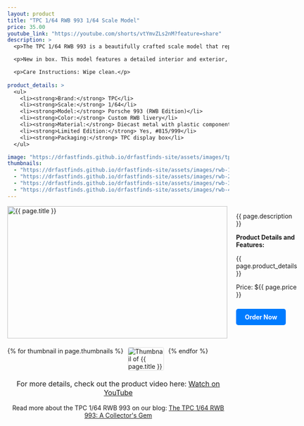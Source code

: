 ```yaml
---
layout: product
title: "TPC 1/64 RWB 993 1/64 Scale Model"
price: 35.00
youtube_link: "https://youtube.com/shorts/vtYmvZLs2nM?feature=share"
description: >
  <p>The TPC 1/64 RWB 993 is a beautifully crafted scale model that represents the iconic Porsche 993. It also glows in the dark! Known for its wide body and striking design, this model captures the essence of RWB's customization philosophy. Perfect for collectors and enthusiasts, the RWB 993 model is a fantastic addition to any diecast collection. This model is a limited edition #815/999.</p>

  <p>New in box. This model features a detailed interior and exterior, showcasing the distinct styling that RWB is renowned for. Made primarily of diecast metal with some plastic components.</p>

  <p>Care Instructions: Wipe clean.</p>
  
product_details: >
  <ul>
    <li><strong>Brand:</strong> TPC</li>
    <li><strong>Scale:</strong> 1/64</li>
    <li><strong>Model:</strong> Porsche 993 (RWB Edition)</li>
    <li><strong>Color:</strong> Custom RWB livery</li>
    <li><strong>Material:</strong> Diecast metal with plastic components</li>
    <li><strong>Limited Edition:</strong> Yes, #815/999</li>
    <li><strong>Packaging:</strong> TPC display box</li>
  </ul>

image: "https://drfastfinds.github.io/drfastfinds-site/assets/images/tpc.jpg"
thumbnails:
  - "https://drfastfinds.github.io/drfastfinds-site/assets/images/rwb-1.jpg"
  - "https://drfastfinds.github.io/drfastfinds-site/assets/images/rwb-2.jpg"
  - "https://drfastfinds.github.io/drfastfinds-site/assets/images/rwb-3.jpg"
  - "https://drfastfinds.github.io/drfastfinds-site/assets/images/rwb-4.jpg"
---
```


<div class="product-detail">
    <div class="product-image-box">
        <img class="main-image" src="{{ page.image }}" alt="{{ page.title }}">
    </div>
    <div class="product-text">
        <p>{{ page.description }}</p>
        <p><strong>Product Details and Features:</strong></p>
        <p>{{ page.product_details }}</p>
        <p>Price: ${{ page.price }}</p>
        <a href="{{ site.baseurl }}/order" class="buy-now">Order Now</a>
    </div>
</div>

<div class="thumbnail-carousel">
    {% for thumbnail in page.thumbnails %}
    <img class="thumbnail" src="{{ thumbnail }}" alt="Thumbnail of {{ page.title }}">
    {% endfor %}
</div>

<div style="text-align: center;">
    <p class="youtube-link">For more details, check out the product video here: 
        <a href="{{ page.youtube_link }}" target="_blank">Watch on YouTube</a>
    </p>
    <p>Read more about the TPC 1/64 RWB 993 on our blog: 
        <a href="https://drfastfinds.github.io/drfastfinds-site/collectibles/diecast/rwb/tpc/porsche/2024/09/25/tpc-rwb-993.html">The TPC 1/64 RWB 993: A Collector's Gem</a>
    </p>
</div>

<style>
.product-detail {
    display: flex;
    align-items: flex-start;
    gap: 20px;
    margin-bottom: 20px;
}

.product-image-box {
    flex-shrink: 0;
    width: 500px; 
    height: 300px; 
    overflow: hidden; 
}

.main-image {
    width: 100%; 
    height: 100%; 
    object-fit: contain; 
    display: block;
}

.product-text {
    max-width: 400px;
    flex-grow: 1;
}

.thumbnail-carousel {
    margin-top: 20px;
    display: flex;
    flex-wrap: wrap; 
    gap: 10px;
    justify-content: flex-start;
}

.thumbnail {
    max-width: 80px;
    cursor: pointer;
    border: 1px solid #ddd;
    border-radius: 4px;
}

.youtube-link {
    text-align: center;
    margin-top: 20px;
    font-size: 16px;
}

.buy-now {
    display: inline-block;
    padding: 10px 20px;
    margin-top: 10px;
    background-color: #007bff;
    color: #fff;
    text-decoration: none;
    border-radius: 5px;
    font-weight: bold;
    text-align: center;
}

.buy-now:hover {
    background-color: #0056b3;
}
</style>

<script>
document.addEventListener('DOMContentLoaded', function() {
    const mainImage = document.querySelector('.main-image');
    const thumbnails = document.querySelectorAll('.thumbnail');

    thumbnails.forEach(thumbnail => {
        thumbnail.addEventListener('click', function() {
            mainImage.src = this.src;
        });
    });
});
</script>
